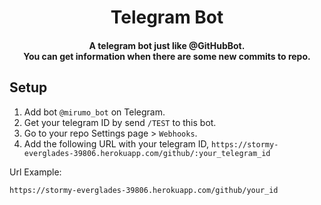 <div align="center">

<h1>Telegram Bot</h1>
<h4>
A telegram bot just like @GitHubBot.<br>
You can get information when there are some new commits to repo.
</h4>
</div>

## Setup

1. Add bot `@mirumo_bot` on Telegram.
2. Get your telegram ID by send `/TEST` to this bot.
3. Go to your repo Settings page > `Webhooks`.
4. Add the following URL with your telegram ID, `https://stormy-everglades-39806.herokuapp.com/github/:your_telegram_id`

Url Example:
```
https://stormy-everglades-39806.herokuapp.com/github/your_id
```

